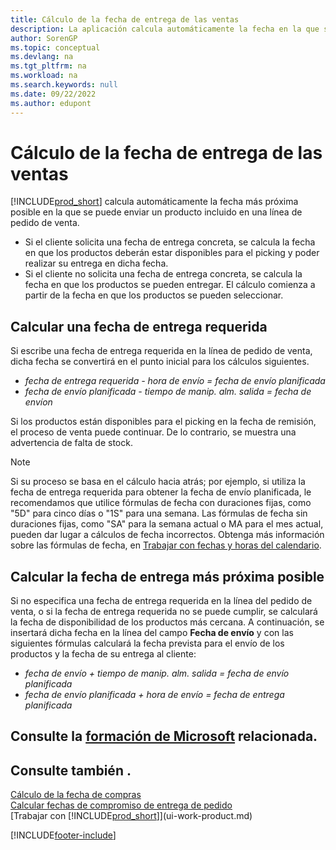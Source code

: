 ```yaml
---
title: Cálculo de la fecha de entrega de las ventas
description: La aplicación calcula automáticamente la fecha en la que se debe solicitar un producto para tenerlo en el inventario en una fecha determinada y disponible para picking.
author: SorenGP
ms.topic: conceptual
ms.devlang: na
ms.tgt_pltfrm: na
ms.workload: na
ms.search.keywords: null
ms.date: 09/22/2022
ms.author: edupont
---
```

# <a name="delivery-date-calculation-for-sales"></a><a name="delivery-date-calculation-for-sales"></a>Cálculo de la fecha de entrega de las ventas

[!INCLUDE[prod_short](includes/prod_short.md)] calcula automáticamente la fecha más próxima posible en la que se puede enviar un producto incluido en una línea de pedido de venta.

* Si el cliente solicita una fecha de entrega concreta, se calcula la fecha en que los productos deberán estar disponibles para el picking y poder realizar su entrega en dicha fecha.
* Si el cliente no solicita una fecha de entrega concreta, se calcula la fecha en que los productos se pueden entregar. El cálculo comienza a partir de la fecha en que los productos se pueden seleccionar.

## <a name="calculating-a-requested-delivery-date"></a><a name="calculating-a-requested-delivery-date"></a>Calcular una fecha de entrega requerida

Si escribe una fecha de entrega requerida en la línea de pedido de venta, dicha fecha se convertirá en el punto inicial para los cálculos siguientes.

- *fecha de entrega requerida - hora de envío = fecha de envío planificada*
- *fecha de envío planificada - tiempo de manip. alm. salida = fecha de envíon*

Si los productos están disponibles para el picking en la fecha de remisión, el proceso de venta puede continuar. De lo contrario, se muestra una advertencia de falta de stock.

> [!NOTE]
> Si su proceso se basa en el cálculo hacia atrás; por ejemplo, si utiliza la fecha de entrega requerida para obtener la fecha de envío planificada, le recomendamos que utilice fórmulas de fecha con duraciones fijas, como "5D" para cinco días o "1S" para una semana. Las fórmulas de fecha sin duraciones fijas, como "SA" para la semana actual o MA para el mes actual, pueden dar lugar a cálculos de fecha incorrectos. Obtenga más información sobre las fórmulas de fecha, en [Trabajar con fechas y horas del calendario](ui-enter-date-ranges.md).

## <a name="calculating-the-earliest-possible-delivery-date"></a><a name="calculating-the-earliest-possible-delivery-date"></a>Calcular la fecha de entrega más próxima posible

Si no especifica una fecha de entrega requerida en la línea del pedido de venta, o si la fecha de entrega requerida no se puede cumplir, se calculará la fecha de disponibilidad de los productos más cercana. A continuación, se insertará dicha fecha en la línea del campo **Fecha de envío** y con las siguientes fórmulas calculará la fecha prevista para el envío de los productos y la fecha de su entrega al cliente:

- *fecha de envío + tiempo de manip. alm. salida = fecha de envío planificada*
- *fecha de envío planificada + hora de envío = fecha de entrega planificada*

## <a name="see-related-microsoft-training"></a><a name="see-related-microsoft-training"></a>Consulte la [formación de Microsoft](/training/modules/promising-sales-order-delivery-dynamics-365-business-central/) relacionada.

## <a name="see-also"></a><a name="see-also"></a>Consulte también .

[Cálculo de la fecha de compras](purchasing-date-calculation-for-purchases.md)  
[Calcular fechas de compromiso de entrega de pedido](sales-how-to-calculate-order-promising-dates.md)  
[Trabajar con [!INCLUDE[prod_short](includes/prod_short.md)]](ui-work-product.md)  

[!INCLUDE[footer-include](includes/footer-banner.md)]
